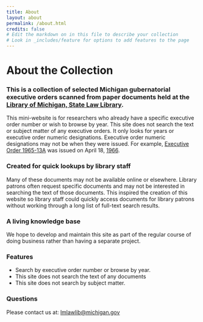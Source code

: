 ```yaml
---
title: About
layout: about
permalink: /about.html
credits: false
# Edit the markdown on in this file to describe your collection
# Look in _includes/feature for options to add features to the page
---
```


# About the Collection 

### This is a collection of selected Michigan gubernatorial executive orders scanned from paper documents held at the [Library of Michigan, State Law Library](https://www.michigan.gov/lawlibrary).

This mini-website is for researchers who already have a specific executive order number or wish to browse by year. This site does not search the text or subject matter of any executive orders. It only looks for years or executive order numeric designations. Executive order numeric designations may not be when they were issued. For example, [Executive Order 1965-13A](https://temoshee.github.io/executiveorders/items/cdm104755.html) was issued on April 18, [1966](https://temoshee.github.io/executiveorders/browse.html#1966).

### Created for quick lookups by library staff

Many of these documents may not be available online or elsewhere. Library patrons often request specific documents and may not be interested in searching the text of those documents. This inspired the creation of this website so library staff could quickly access documents for library patrons without working through a long list of full-text search results.

### A living knowledge base

We hope to develop and maintain this site as part of the regular course of doing business rather than having a separate project.

### Features

- Search by executive order number or browse by year.
- This site does not search the text of any documents
- This site does not search by subject matter.

### Questions

Please contact us at: <lmlawlib@michigan.gov>

